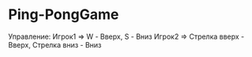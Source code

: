 # Ping-PongGame

Управление: 
Игрок1 => W - Вверх, S - Вниз
Игрок2 => Стрелка вверх - Вверх, Стрелка вниз - Вниз
